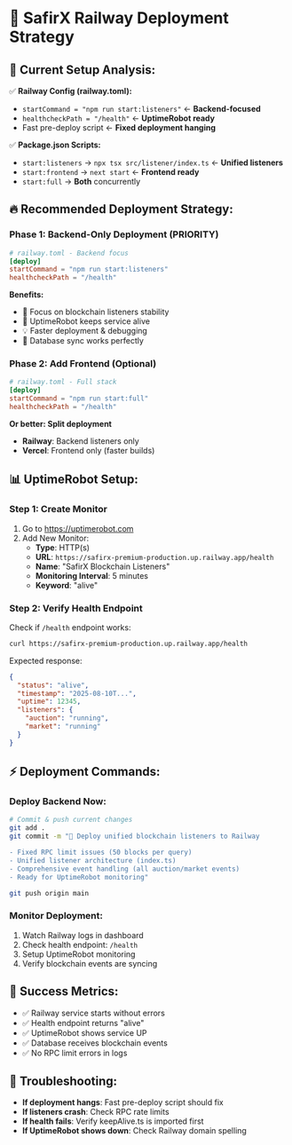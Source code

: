 # 🚀 SafirX Railway Deployment Strategy

## 🎯 **Current Setup Analysis:**

✅ **Railway Config (railway.toml):**
- `startCommand = "npm run start:listeners"` ← **Backend-focused**
- `healthcheckPath = "/health"` ← **UptimeRobot ready**
- Fast pre-deploy script ← **Fixed deployment hanging**

✅ **Package.json Scripts:**
- `start:listeners` → `npx tsx src/listener/index.ts` ← **Unified listeners**
- `start:frontend` → `next start` ← **Frontend ready**
- `start:full` → **Both** concurrently

## 🔥 **Recommended Deployment Strategy:**

### **Phase 1: Backend-Only Deployment (PRIORITY)**
```toml
# railway.toml - Backend focus
[deploy]
startCommand = "npm run start:listeners"
healthcheckPath = "/health"
```

**Benefits:**
- 🎯 Focus on blockchain listeners stability
- 📡 UptimeRobot keeps service alive
- 💡 Faster deployment & debugging
- 🔄 Database sync works perfectly

### **Phase 2: Add Frontend (Optional)**
```toml
# railway.toml - Full stack
[deploy]
startCommand = "npm run start:full"
healthcheckPath = "/health"
```

**Or better: Split deployment**
- **Railway**: Backend listeners only
- **Vercel**: Frontend only (faster builds)

## 📊 **UptimeRobot Setup:**

### **Step 1: Create Monitor**
1. Go to https://uptimerobot.com
2. Add New Monitor:
   - **Type**: HTTP(s)
   - **URL**: `https://safirx-premium-production.up.railway.app/health`
   - **Name**: "SafirX Blockchain Listeners"
   - **Monitoring Interval**: 5 minutes
   - **Keyword**: "alive"

### **Step 2: Verify Health Endpoint**
Check if `/health` endpoint works:
```bash
curl https://safirx-premium-production.up.railway.app/health
```

Expected response:
```json
{
  "status": "alive",
  "timestamp": "2025-08-10T...",
  "uptime": 12345,
  "listeners": {
    "auction": "running",
    "market": "running"
  }
}
```

## ⚡ **Deployment Commands:**

### **Deploy Backend Now:**
```bash
# Commit & push current changes
git add .
git commit -m "🚀 Deploy unified blockchain listeners to Railway

- Fixed RPC limit issues (50 blocks per query)
- Unified listener architecture (index.ts)
- Comprehensive event handling (all auction/market events)
- Ready for UptimeRobot monitoring"

git push origin main
```

### **Monitor Deployment:**
1. Watch Railway logs in dashboard
2. Check health endpoint: `/health`
3. Setup UptimeRobot monitoring
4. Verify blockchain events are syncing

## 🎯 **Success Metrics:**
- ✅ Railway service starts without errors
- ✅ Health endpoint returns "alive"
- ✅ UptimeRobot shows service UP
- ✅ Database receives blockchain events
- ✅ No RPC limit errors in logs

## 🔧 **Troubleshooting:**
- **If deployment hangs**: Fast pre-deploy script should fix
- **If listeners crash**: Check RPC rate limits
- **If health fails**: Verify keepAlive.ts is imported first
- **If UptimeRobot shows down**: Check Railway domain spelling
